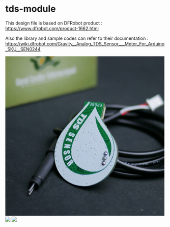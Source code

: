 # tds-module

This design file is based on DFRobot product :
https://www.dfrobot.com/product-1662.html

Also the library and sample codes can refer to their documentation :
https://wiki.dfrobot.com/Gravity__Analog_TDS_Sensor___Meter_For_Arduino_SKU__SEN0244

<img src="images/P1370415.JPG" width=500>
<img src="images/P1370436.JPG" width=500>
<img src="images/P1370463.JPG" width=500>
